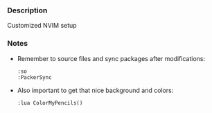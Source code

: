### Description
Customized NVIM setup

### Notes
- Remember to source files and sync packages after modifications:
    ```nvim
    :so
    :PackerSync
    ```

- Also important to get that nice background and colors:
    ```nvim
    :lua ColorMyPencils()
    ```

